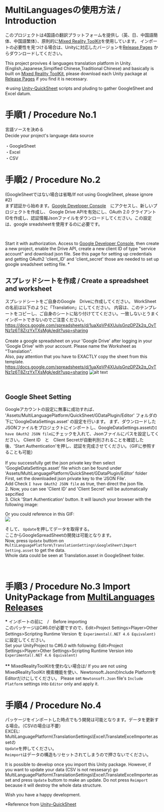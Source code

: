 # MultiLanguagesの使用方法 / Introduction


このプロジェクトは4国語の翻訳プラットフォームを提供し（英、日、中国語簡体、中国語繁体）、原則的に[Mixed Reality ToolKit](https://github.com/adam-p/markdown-here/wiki/Markdown-Cheatsheet)を使用しています。
インポートの必要性を見つける場合は、Unityに対応したバージョンを[Release Pages](https://github.com/Microsoft/MixedRealityToolkit-Unity/releases) からダウンロードしてください。
<br>

This project provives 4 languages translation platform in Unity. (English,Japanese,Simplfied Chinese,Traditional Chinese) and basically is built on [Mixed Reality ToolKit](https://github.com/adam-p/markdown-here/wiki/Markdown-Cheatsheet), please download each Unity package at [Release Pages](https://github.com/Microsoft/MixedRealityToolkit-Unity/releases) if you find it is necessary.

☆using [Unity-QuickSheet](https://github.com/kimsama/Unity-QuickSheet) scripts and pluding to gather GoogleSheet and Excel datum.



# 手順1 / Procedure No.1
言語ソースを決める <br>
Decide your project's language data source　<br>

・GoogleSheet　<br>
・Excel　<br>
・CSV　<br>

# 手順2 / Procedure No.2
(GoogleSheetではない場合は省略/If not using GoogleSheet, please ignore #2)
<br>
まず認証から始めます。[Google Developer Console](https://console.developers.google.com/apis/dashboard?project=test20181110-1541853844271&duration=PT1H)　にアクセスし、新しいプロジェクトを作成し、
Google Drive APIを有効にし、OAuth 2.0 クライアント IDを作成し、認証情報Jsonファイルをダウンロードしてください。この設定は、google sreadsheetを使用するのに必要です。

<br>

Start it with authorization. Access to [Google Developer Console](https://console.developers.google.com/apis/dashboard?project=test20181110-1541853844271&duration=PT1H), then create
a new project, enable the Drive API, create a new client ID of type "service account" and download json file.
See this page for setting up credentials and getting OAuth2 'client_ID' and 'client_secret' those are needed to set up google sreadsheet setting file. *

## スプレッドシートを作成 / Create a spreadsheet and worksheet
スプレッドシートをご自身のGoogle　Driveに作成してください。
WorkSheetの名前は以下のように「Translation」にしてください。
内容は、このテンプレートをコピーし、ご自身のシートに貼り付けててください。一致しないとうまくインポートできないのでご注意ください。
https://docs.google.com/spreadsheets/d/1uaXqVP4XUuIsGnzDPZk2q_OvTNz1z6T8ZrzYxTXsMgk/edit?usp=sharing
<br><br>
Create a google spreadsheet on your 'Google Drive' after logging in your 'Google Drive' with your account.
Please name the Worksheet as "Translation". <br>
Also, pay attention that you have to EXACTLY copy the sheet from this template.
https://docs.google.com/spreadsheets/d/1uaXqVP4XUuIsGnzDPZk2q_OvTNz1z6T8ZrzYxTXsMgk/edit?usp=sharing
![alt text](https://i.gyazo.com/11d35db6a7cd912eaaef546ccf038732.png)


<br>


## Google Sheet Setting
Googleアカウントの設定に無事に成功すれば、 'Assets/MultiLanguagePlatform/QuickSheet/GDataPlugin/Editor' フォルダの下に'GoogleDataSettings.asset' の設定を行います。
まず、ダウンロードしたJSONファイルをプロジェクトにインポートし、GoogleDataSettings.assetの`I have OAuth2 JSON file`にチェックを入れて、Jsonファイルにパスを設定してください。
Client ID　と　Client Secretが自動判別されることを確認した後、'Start Authentication'を押し、認証を完成させてください。（GIFに参照することも可能）
<br><br>
If you successfully get the json private key then select 'GoogleDataSettings.asset' file which can be found under 'Assets/MultiLanguagePlatform/QuickSheet/GDataPlugin/Editor' folder <br>
First, set the downloaded json private key to the 'JSON File'.  <br>
Add Check `I have OAuth2 JSON file` as true, then direct the json file. <br>
2. Now, you can see 'Client ID' and 'Client Secret' will be automatically sepcified <br>
3. Click 'Start Authentication' button. It will launch your browser with the following image: <br>

Or you could reference in this GIF: <br>
![](https://i.gyazo.com/24a0d910bf760cc88be11f83ceccea22.gif?_ga=2.165977085.271426080.1545019028-698536499.1488878597)

そして、 `Update`を押してデータを取得する。<br>
ここからGoogleSpreadSheetの開発は可能となります。 <br>
Now, press `Update` buttom on `MultiLanguagePlatform\TranslationSettings\GoogleSheet\Import Setting.asset` to get the data. <br>
Whole data could be seen at Translation.asset in GoogleSheet folder. <br>

<br>

# 手順3 / Procedure No.3 Import UnityPackage from [MultiLanguages Releases](https://github.com/cindychen0204/MultiLanguages/releases)

<b>*</b> インポートの前に　/　Before importing <br>
このパッケージはC#6.0が必要ですので、Edit>Project Settings>Player>Other Settings>Scripting Runtime Version を `Experimental(.NET 4.6 Equivalent) `に設定してください。<br>
Set your UnityProject to C#6.0 with following: Edit>Project Settings>Player>Other Settings>Scripting Runtime Version into `Experimental(.NET 4.6 Equivalent) `
<br> <br>
<b>**</b> MixedRealityToolKitを使わない場合は/ If you are not using MixedRealityToolKit
検索機能を使い、Newtonsoft.JsonのInclude PlatformをEditorだけにしてください。
Please set `Newtonsoft.Json` file's `Include Platform` settings into `Editor` only and apply it.
<br>


# 手順4 / Procedure No.4
パッケージをインポートした時点でもう開発は可能となります。データを更新する場合。（CSVの場合は不要） <br>
EXCEL:  MultiLanguagePlatform\TranslationSettings\Excel\TranslateExcelImporter.assetの <br>
`Update`を押してください。<br>
`Reimport`はデータの構造もリセットされてしまうので押さないでください。 <br>

It is possible to develop once you import this Unity package.
However, if you want to update your data (CSV is not nessesary)
go MultiLanguagePlatform\TranslationSettings\Excel\TranslateExcelImporter.asset
and press `Update` buttom to make an update.
Do not press `Reimport` because it will destroy the whole data structure.


Wish you have a happy development.

*Reference from [Unity-QuickSheet](https://github.com/kimsama/Unity-QuickSheet)
